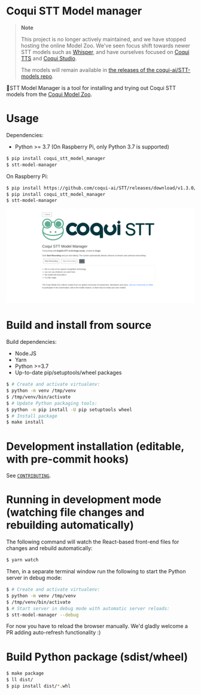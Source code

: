 # Coqui STT Model manager


> **Note**
> 
> This project is no longer actively maintained, and we have stopped hosting the online Model Zoo. We've seen focus shift towards newer STT models such as [Whisper](https://github.com/openai/whisper), and have ourselves focused on [Coqui TTS](https://github.com/coqui-ai/TTS) and [Coqui Studio](https://coqui.ai/).
> 
> The models will remain available in [the releases of the coqui-ai/STT-models repo](https://github.com/coqui-ai/STT-models/releases).

🐸STT Model Manager is a tool for installing and trying out Coqui STT models from the [Coqui Model Zoo](https://coqui.ai/models/).

# Usage

Dependencies:

 - Python >= 3.7 (On Raspberry Pi, only Python 3.7 is supported)

```bash
$ pip install coqui_stt_model_manager
$ stt-model-manager
```

On Raspberry Pi:

```bash
$ pip install https://github.com/coqui-ai/STT/releases/download/v1.3.0/stt-1.3.0-cp37-cp37m-linux_armv7l.whl
$ pip install coqui_stt_model_manager
$ stt-model-manager
```

![](./images/cover-2.png)

# Build and install from source

Build dependencies:

 - Node.JS
 - Yarn
 - Python >=3.7
 - Up-to-date pip/setuptools/wheel packages

```bash
$ # Create and activate virtualenv:
$ python -m venv /tmp/venv
$ /tmp/venv/bin/activate
$ # Update Python packaging tools:
$ python -m pip install -U pip setuptools wheel
$ # Install package
$ make install
```

# Development installation (editable, with pre-commit hooks)

See [`CONTRIBUTING`](./CONTRIBUTING.md).

# Running in development mode (watching file changes and rebuilding automatically)

The following command will watch the React-based front-end files for changes and rebuild automatically:

```bash
$ yarn watch
```

Then, in a separate terminal window run the following to start the Python server in debug mode:

```bash
$ # Create and activate virtualenv:
$ python -m venv /tmp/venv
$ /tmp/venv/bin/activate
$ # Start server in debug mode with automatic server reloads:
$ stt-model-manager --debug
```

For now you have to reload the browser manually. We'd gladly welcome a PR adding auto-refresh functionality :)

# Build Python package (sdist/wheel)

```bash
$ make package
$ ll dist/
$ pip install dist/*.whl
```
